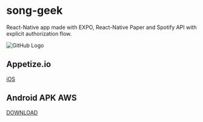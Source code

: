 # song-geek
React-Native app made with EXPO, React-Native Paper and Spotify API
with explicit authorization flow.

![GitHub Logo](https://developer.spotify.com/assets/AuthG_AuthoriztionCode.png)



## Appetize.io
[iOS](https://appetize.io/app/k328my5agcjc6bq6xe278khna0)

## Android APK AWS
[DOWNLOAD](https://exp-shell-app-assets.s3.us-west-1.amazonaws.com/android/%40ricardonava/song-geek-1bb7d89f726648b6ae86d4a892213685-signed.apk)
